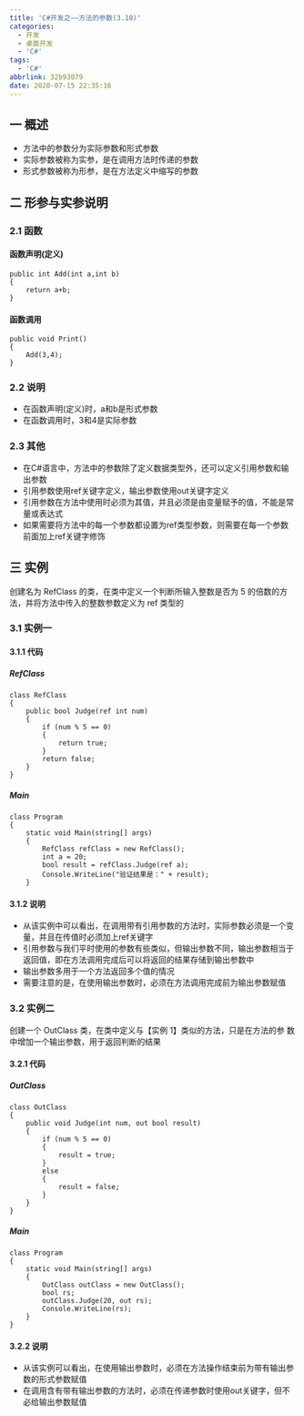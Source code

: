```yaml
---
title: 'C#开发之——方法的参数(3.10)'
categories:
  - 开发
  - 桌面开发
  - 'C#'
tags:
  - 'C#'
abbrlink: 32b93079
date: 2020-07-15 22:35:16
---
```

## 一 概述

* 方法中的参数分为实际参数和形式参数
* 实际参数被称为实参，是在调用方法时传递的参数
* 形式参数被称为形参，是在方法定义中缩写的参数

<!--more-->

## 二 形参与实参说明

### 2.1 函数
#### 函数声明(定义)
```
public int Add(int a,int b)
{
    return a+b;
}
```
#### 函数调用

```
public void Print()
{
    Add(3,4);
}
```

### 2.2 说明

* 在函数声明(定义)时，a和b是形式参数
* 在函数调用时，3和4是实际参数

### 2.3 其他

* 在C#语言中，方法中的参数除了定义数据类型外，还可以定义引用参数和输出参数
* 引用参数使用ref关键字定义，输出参数使用out关键字定义
* 引用参数在方法中使用时必须为其值，并且必须是由变量赋予的值，不能是常量或表达式
* 如果需要将方法中的每一个参数都设置为ref类型参数，则需要在每一个参数前面加上ref关键字修饰

## 三 实例

 创建名为 RefClass 的类，在类中定义一个判断所输入整数是否为 5 的倍数的方法，并将方法中传入的整数参数定义为 ref 类型的 
### 3.1 实例一
#### 3.1.1 代码
##### RefClass

```
class RefClass
{
    public bool Judge(ref int num)
    {
        if (num % 5 == 0)
        {
            return true;
        }
        return false;
    }
}
```

##### Main

```
class Program
{
    static void Main(string[] args)
    {
        RefClass refClass = new RefClass();
        int a = 20;
        bool result = refClass.Judge(ref a);
        Console.WriteLine("验证结果是：" + result);
    }

```

#### 3.1.2 说明

* 从该实例中可以看出，在调用带有引用参数的方法时，实际参数必须是一个变量，并且在传值时必须加上ref关键字
* 引用参数与我们平时使用的参数有些类似，但输出参数不同，输出参数相当于返回值，即在方法调用完成后可以将返回的结果存储到输出参数中
* 输出参数多用于一个方法返回多个值的情况
* 需要注意的是，在使用输出参数时，必须在方法调用完成前为输出参数赋值

### 3.2 实例二

 创建一个 OutClass 类，在类中定义与【实例 1】类似的方法，只是在方法的参 数中增加一个输出参数，用于返回判断的结果 

#### 3.2.1 代码

#####  OutClass 

```
class OutClass
{
    public void Judge(int num, out bool result)
    {
        if (num % 5 == 0)
        {
            result = true;
        }
        else
        {
            result = false;
        }
    }
}
```

##### Main

```
class Program
{
    static void Main(string[] args)
    {
        OutClass outClass = new OutClass();
        bool rs;
        outClass.Judge(20, out rs);
        Console.WriteLine(rs);
    }
}
```

#### 3.2.2 说明

* 从该实例可以看出，在使用输出参数时，必须在方法操作结束前为带有输出参数的形式参数赋值
* 在调用含有带有输出参数的方法时，必须在传递参数时使用out关键字，但不必给输出参数赋值